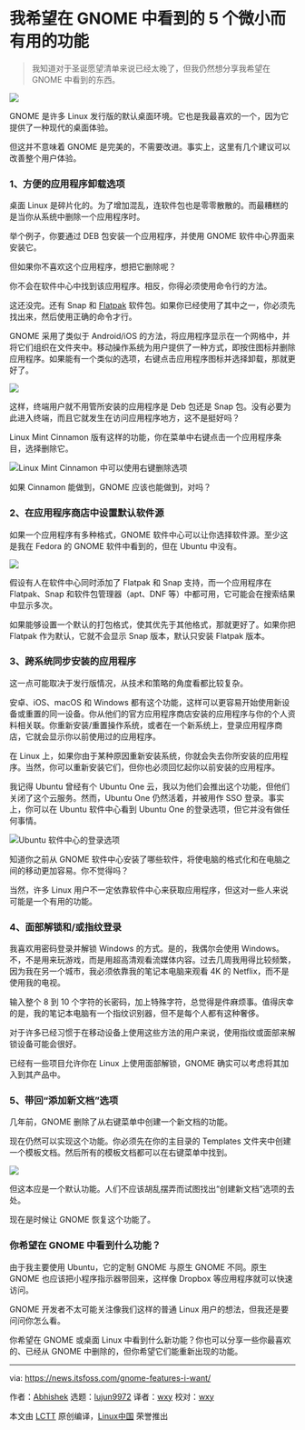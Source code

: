 [#]: subject: "5 Tiny Yet Useful Features I Would Like to See in GNOME in 2022"
[#]: via: "https://news.itsfoss.com/gnome-features-i-want/"
[#]: author: "Abhishek https://news.itsfoss.com/author/root/"
[#]: collector: "lujun9972"
[#]: translator: "wxy"
[#]: reviewer: " "
[#]: publisher: " "
[#]: url: " "

我希望在 GNOME 中看到的 5 个微小而有用的功能
======

> 我知道对于圣诞愿望清单来说已经太晚了，但我仍然想分享我希望在 GNOME 中看到的东西。

![](https://i2.wp.com/news.itsfoss.com/wp-content/uploads/2022/01/gnome-wallpaper.png?w=1200&ssl=1)

GNOME 是许多 Linux 发行版的默认桌面环境。它也是我最喜欢的一个，因为它提供了一种现代的桌面体验。

但这并不意味着 GNOME 是完美的，不需要改进。事实上，这里有几个建议可以改善整个用户体验。

### 1、方便的应用程序卸载选项

桌面 Linux 是碎片化的。为了增加混乱，连软件包也是零零散散的。而最糟糕的是当你从系统中删除一个应用程序时。

举个例子，你要通过 DEB 包安装一个应用程序，并使用 GNOME 软件中心界面来安装它。

但如果你不喜欢这个应用程序，想把它删除呢？

你不会在软件中心中找到该应用程序。相反，你得必须使用命令行的方法。

这还没完。还有 Snap 和 [Flatpak][1] 软件包。如果你已经使用了其中之一，你必须先找出来，然后使用正确的命令才行。

GNOME 采用了类似于 Android/iOS 的方法，将应用程序显示在一个网格中，并将它们组织在文件夹中。移动操作系统为用户提供了一种方式，即按住图标并删除应用程序。如果能有一个类似的选项，右键点击应用程序图标并选择卸载，那就更好了。

![][2]

这样，终端用户就不用管所安装的应用程序是 Deb 包还是 Snap 包。没有必要为此进入终端，而且它就发生在访问应用程序地方，这不是挺好吗？

Linux Mint Cinnamon 版有这样的功能，你在菜单中右键点击一个应用程序条目，选择删除它。

![Linux Mint Cinnamon 中可以使用右键删除选项][3]

如果 Cinnamon 能做到，GNOME 应该也能做到，对吗？

### 2、在应用程序商店中设置默认软件源

如果一个应用程序有多种格式，GNOME 软件中心可以让你选择软件源。至少这是我在 Fedora 的 GNOME 软件中看到的，但在 Ubuntu 中没有。

![][4]

假设有人在软件中心同时添加了 Flatpak 和 Snap 支持，而一个应用程序在 Flatpak、Snap 和软件包管理器（apt、DNF 等）中都可用，它可能会在搜索结果中显示多次。

如果能够设置一个默认的打包格式，使其优先于其他格式，那就更好了。如果你把 Flatpak 作为默认，它就不会显示 Snap 版本，默认只安装 Flatpak 版本。

### 3、跨系统同步安装的应用程序

这一点可能取决于发行版情况，从技术和策略的角度看都比较复杂。

安卓、iOS、macOS 和 Windows 都有这个功能，这样可以更容易开始使用新设备或重置的同一设备。你从他们的官方应用程序商店安装的应用程序与你的个人资料相关联。你重新安装/重置操作系统，或者在一个新系统上，登录应用程序商店，它就会显示你以前使用过的应用程序。

在 Linux 上，如果你由于某种原因重新安装系统，你就会失去你所安装的应用程序。当然，你可以重新安装它们，但你也必须回忆起你以前安装的应用程序。

我记得 Ubuntu 曾经有个 Ubuntu One 云，我以为他们会推出这个功能，但他们关闭了这个云服务。然而，Ubuntu One 仍然活着，并被用作 SSO 登录。事实上，你可以在 Ubuntu 软件中心看到 Ubuntu One 的登录选项，但它并没有做任何事情。

![Ubuntu 软件中心的登录选项][5]

知道你之前从 GNOME 软件中心安装了哪些软件，将使电脑的格式化和在电脑之间的移动更加容易。你不觉得吗？

当然，许多 Linux 用户不一定依靠软件中心来获取应用程序，但这对一些人来说可能是一个有用的功能。

### 4、面部解锁和/或指纹登录

我喜欢用密码登录并解锁 Windows 的方式。是的，我偶尔会使用  Windows。不，不是用来玩游戏，而是用超高清观看流媒体内容。过去几周我用得比较频繁，因为我在另一个城市，我必须依靠我的笔记本电脑来观看 4K 的 Netflix，而不是使用我的电视。

输入整个 8 到 10 个字符的长密码，加上特殊字符，总觉得是件麻烦事。值得庆幸的是，我的笔记本电脑有一个指纹识别器，但不是每个人都有这种奢侈。

对于许多已经习惯于在移动设备上使用这些方法的用户来说，使用指纹或面部来解锁设备可能会很好。

已经有一些项目允许你在 Linux 上使用面部解锁，GNOME 确实可以考虑将其加入到其产品中。

### 5、带回“添加新文档”选项

几年前，GNOME 删除了从右键菜单中创建一个新文档的功能。

现在仍然可以实现这个功能。你必须先在你的主目录的 Templates 文件夹中创建一个模板文档。然后所有的模板文档都可以在右键菜单中找到。

![][6]

但这本应是一个默认功能。人们不应该胡乱摆弄而试图找出“创建新文档”选项的去处。

现在是时候让 GNOME 恢复这个功能了。

### 你希望在 GNOME 中看到什么功能？

由于我主要使用 Ubuntu，它的定制 GNOME 与原生 GNOME 不同。原生 GNOME 也应该把小程序指示器带回来，这样像 Dropbox 等应用程序就可以快速访问。

GNOME 开发者不太可能关注像我们这样的普通 Linux 用户的想法，但我还是要问问你怎么看。

你希望在 GNOME 或桌面 Linux 中看到什么新功能？你也可以分享一些你最喜欢的、已经从 GNOME 中删除的，但你希望它们能重新出现的功能。

--------------------------------------------------------------------------------

via: https://news.itsfoss.com/gnome-features-i-want/

作者：[Abhishek][a]
选题：[lujun9972][b]
译者：[wxy](https://github.com/wxy)
校对：[wxy](https://github.com/wxy)

本文由 [LCTT](https://github.com/LCTT/TranslateProject) 原创编译，[Linux中国](https://linux.cn/) 荣誉推出

[a]: https://news.itsfoss.com/author/root/
[b]: https://github.com/lujun9972
[1]: https://itsfoss.com/what-is-flatpak/
[2]: https://i2.wp.com/news.itsfoss.com/wp-content/uploads/2022/01/Remove-application-option-gnome.png?w=800&ssl=1
[3]: https://i1.wp.com/itsfoss.com/wp-content/uploads/2021/08/removing-google-chrome-from-mint.webp?resize=799%2C562&ssl=1
[4]: https://i1.wp.com/news.itsfoss.com/wp-content/uploads/2022/01/choosing-software-source-gnome.png?resize=1568%2C1007&ssl=1
[5]: https://i0.wp.com/news.itsfoss.com/wp-content/uploads/2022/01/sign-in-ubuntu-software-center.png?resize=1568%2C836&ssl=1
[6]: https://i1.wp.com/itsfoss.com/wp-content/uploads/2021/09/templates-in-ubuntu.png?resize=800%2C479&ssl=1